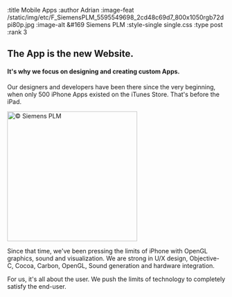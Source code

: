 :title Mobile Apps
:author Adrian
:image-feat /static/img/etc/F_SiemensPLM_5595549698_2cd48c69d7_800x1050rgb72dpi80p.jpg
:image-alt &#169 Siemens PLM
:style-single single.css
:type post
:rank 3


<h2>The App is the new Website.</h2>
<h4>It's why we focus on designing and creating custom Apps.</h4>

<p>Our designers and developers have been there since the very beginning, when only 500 iPhone Apps existed on the iTunes Store. That's before the iPad.</p>

<p><img src="/static/img/etc/F_SiemensPLM_5595549698_2cd48c69d7_800x1050rgb72dpi80p.jpg" alt="&#169 Siemens PLM" width="300" /></p>

<p>Since that time, we've been pressing the limits of iPhone with OpenGL graphics, sound and visualization. We are strong in U/X design, Objective-C, Cocoa, Carbon, OpenGL, Sound generation and hardware integration.</p>

<p>For us, it's all about the user. We push the limits of technology to completely satisfy the end-user.</p>

